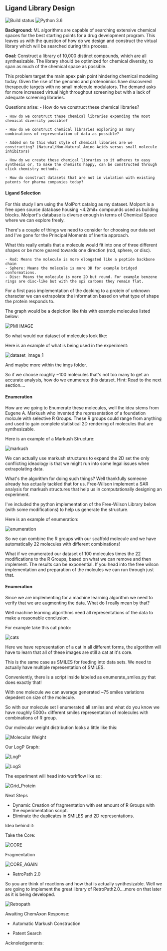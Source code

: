 
## Ligand Library Design
![Build status](https://travis-ci.com/Sulstice/Ligand-Library-Creation.svg?branch=master)
![Python 3.6](https://img.shields.io/badge/python-3.6-blue.svg)


**Background:** ML algorithms are capable of searching extensive chemical spaces
for the best starting points for a drug development program. This leaves us with the question of
how do we design and construct the virtual library which will be searched during this process.

**Goal:** Construct a library of 10,000 distinct compounds, which are all synthesizable. The library
should be optimized for chemical diversity, to span as much of the chemical space as possible.

This problem target the main apex pain point hindering chemical modeling today. Given the rise of the genomic and protenoimics have discovered therapeutic targets with no small molecule modulators. The demand asks for more increased virtual high throughput screening but with a lack of adequate screening libraries. 

Questions arise:
    - How do we construct these chemical libraries?
    
    - How do we construct these chemical libraries expanding the most chemical diversity possible?
    
    - How do we construct chemical libraries exploring as many combinations of representation of data as possible? 
    
    - Added on to this what style of chemical libaries are we constructing? (Natural/Non-Natural Amino Acids versus small molecule inhibitors) 
    
    - How do we create these chemical libraries so it adheres to easy synthesis or, to make the chemists happy, can be constructed through click chemistry methods.
    
    - How do construct datasets that are not in violation with existing patents for pharma companies today? 

#### Ligand Selection

For this study I am using the MolPort catalog as my dataset. Molport is a free open source database housing ~4.2mil+ compounds used as building blocks. Molport's database is diverse enough in terms of Chemical Space where we can explore freely. 

There's a couple of things we need to consider for choosing our data set and I've gone for the Principal Moments of Inertia approach. 

What this really entails that a molecule would fit into one of three different shapes or be more geared towards one direction (rod, sphere, or disc).

    - Rod: Means the molecule is more elongated like a peptide backbone chain
    - Sphere: Means the molecule is more 3D for example bridged conformations.
    - Disc: Means the molecule is more 2D but round. For example benzene rings are disc-like but with the sp2 carbons they remain flat.
    
For a first pass implementation of the docking to a protein of unknown character we can extrapolate the information based on what type of shape the protein responds to. 

The graph would be a depiction like this with example molecules listed below:

![PMI IMAGE](./imgs/PMI_Diagram.png)

So what would our dataset of molecules look like:

Here is an example of what is being used in the experiment:

![dataset_image_1](./imgs/ligand_set_3.png)

And maybe more within the imgs folder. 

So if we choose roughly ~100 molecules that's not too many to get an accurate analysis, how do we enumerate this dataset. Hint: Read to the next section....

#### Enumeration

How are we going to Enumerate these molecules, well the idea stems from Eugene A. Markush who invented the representation of a foundation molcule with selective R Groups. These R groups could range from anything and used to gain complete statistical 2D rendering of molecules that are synthesizable.  

Here is an example of a Markush Structure:

![markush](./imgs/numeration_example.png)

We can actually use markush structures to expand the 2D set the only conflicting ideaology is that we might run into some legal issues when extrapolating data. 

What's the algorithm for doing such things? Well thankfully someone already has actually tackled that for us. Free-Wilson implement a SAR analysis for markush structures that help us in computationally designing an experiment. 

I've included the python implementation of the Free-Wilson Library below (with some modifications) to help us generate the structure.

Here is an example of enumeration:

![enumeration](./imgs/enumeration.png)

So we can combine the R groups with our scaffold molecule and we have automatically 22 molecules with different combinations! 

What if we enumerated our dataset of 100 molecules times the 22 modifications to the R Groups, based on what we can remove and then implement. The results can be exponential. If you head into the free wilson implementation and preparation of the molcules we can run through just that. 

#### Enumeration

Since we are implementing for a machine learning algorithm we need to verify that we are augmenting the data. What do I really mean by that?

Well machine learning algorithms need all representations of the data to make a reasonable conclusion.

For example take this cat photo:

![cats](./imgs/cat_photo.png)

Here we have representation of a cat in all different forms, the algorithm will have to learn that all of these images are still a cat at it's core. 

This is the same case as SMILES for feeding into data sets. We need to actually have multiple representation of SMILES.

Conveniently, there is a script inside labeled as enumerate_smiles.py that does exactly that! 

With one molecule we can average generated ~75 smiles variations depedent on size of the molecule. 

So with our molecule set I enumerated all smiles and what do you know we have roughly 5000+ different smiles representation of molecules with combinations of R group.

Our molecular weight distribution looks a little like this:

![Molecular Weight](./imgs/MWD.png)

Our LogP Graph:

![LogP](./imgs/LogP.png)

![LogS](./imgs/LogS.png)

The experiment will head into workflow like so:

![Grid_Protein](./imgs/DevOps.png)

Next Steps

- Dynamic Creation of fragmentation with set amount of R Groups with the experimentation script.
- Eliminate the duplicates in SMILES and 2D representations. 

Idea behind it:

Take the Core:

![CORE](./imgs/mol_core.png)

Fragmentation

![CORE_AGAIN](./imgs/fragmentation_enumeration.png)

- RetroPath 2.0

So you are think of reactions and how that is actually synthesizable. Well we are going to implement the great library of RetroPath2.0....more on that later as it is being developed. 

![Retropath](./imgs/retropath.jpg)

Awaiting ChemAxon Response:

- Automatic Markush Construction

- Patent Search

Acknoledgements:


